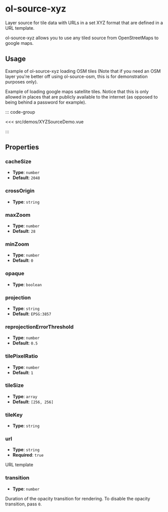 # ol-source-xyz

Layer source for tile data with URLs in a set XYZ format that are defined in a URL template.

ol-source-xyz allows you to use any tiled source from OpenStreetMaps to google maps.

<script setup>
import XYZSourceDemo from "@demos/XYZSourceDemo.vue"
</script>

<ClientOnly>
<XYZSourceDemo />
</ClientOnly>

## Usage

Example of ol-source-xyz loading OSM tiles (Note that if you need an OSM layer you're better off using ol-source-osm, this is for demonstration purposes only).

Example of loading google maps satellite tiles. Notice that this is only allowed in places that are publicly available to the internet (as opposed to being behind a password for example).

::: code-group

<<< src/demos/XYZSourceDemo.vue

:::

## Properties

### cacheSize

- **Type**: `number`
- **Default**: `2048`

### crossOrigin

- **Type**: `string`

### maxZoom

- **Type**: `number`
- **Default**: `28`

### minZoom

- **Type**: `number`
- **Default**: `0`

### opaque

- **Type**: `boolean`

### projection

- **Type**: `string`
- **Default**: `EPSG:3857`

### reprojectionErrorThreshold

- **Type**: `number`
- **Default**: `0.5`

### tilePixelRatio

- **Type**: `number`
- **Default**: `1`

### tileSize

- **Type**: `array`
- **Default**: `[256, 256]`

### tileKey

- **Type**: `string`

### url

- **Type**: `string`
- **Required**: `true`

URL template

### transition

- **Type**: `number`

Duration of the opacity transition for rendering. To disable the opacity transition, pass `0`.
